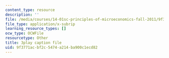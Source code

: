 ```yaml
---
content_type: resource
description: ''
file: /media/courses/14-01sc-principles-of-microeconomics-fall-2011/9f3771acbf2c5474a214ba900c1ecd82_e3Bsb1mELcc.vtt
file_type: application/x-subrip
learning_resource_types: []
ocw_type: OCWFile
resourcetype: Other
title: 3play caption file
uid: 9f3771ac-bf2c-5474-a214-ba900c1ecd82
---
```

